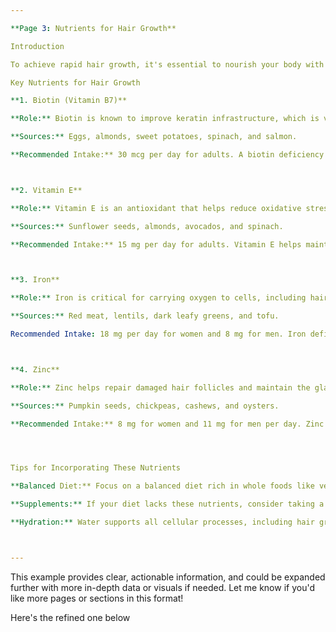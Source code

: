 ```yaml
---

**Page 3: Nutrients for Hair Growth**

Introduction

To achieve rapid hair growth, it's essential to nourish your body with the right nutrients. Hair health starts from within, and certain vitamins and minerals play a significant role in strengthening hair and encouraging faster growth.

Key Nutrients for Hair Growth

**1. Biotin (Vitamin B7)**

**Role:** Biotin is known to improve keratin infrastructure, which is vital for healthy hair, skin, and nails.

**Sources:** Eggs, almonds, sweet potatoes, spinach, and salmon.

**Recommended Intake:** 30 mcg per day for adults. A biotin deficiency can lead to hair thinning and brittle nails.



**2. Vitamin E**

**Role:** Vitamin E is an antioxidant that helps reduce oxidative stress, which can be a factor in hair loss. It also supports blood circulation in the scalp.

**Sources:** Sunflower seeds, almonds, avocados, and spinach.

**Recommended Intake:** 15 mg per day for adults. Vitamin E helps maintain a healthy scalp and promotes strong, shiny hair.



**3. Iron**

**Role:** Iron is critical for carrying oxygen to cells, including hair follicles, which stimulates hair growth and prevents hair loss.

**Sources:** Red meat, lentils, dark leafy greens, and tofu.

Recommended Intake: 18 mg per day for women and 8 mg for men. Iron deficiency, especially in women, can lead to hair loss and slow growth.



**4. Zinc**

**Role:** Zinc helps repair damaged hair follicles and maintain the glands surrounding the hair follicles, promoting growth.

**Sources:** Pumpkin seeds, chickpeas, cashews, and oysters.

**Recommended Intake:** 8 mg for women and 11 mg for men per day. Zinc deficiency can lead to hair shedding and weaken hair follicles.




Tips for Incorporating These Nutrients

**Balanced Diet:** Focus on a balanced diet rich in whole foods like vegetables, lean proteins, and healthy fats.

**Supplements:** If your diet lacks these nutrients, consider taking a multivitamin or specific hair growth supplements (consult your healthcare provider first).

**Hydration:** Water supports all cellular processes, including hair growth. Aim for at least 8 glasses a day.



---
```


This example provides clear, actionable information, and could be expanded further with more in-depth data or visuals if needed. Let me know if you'd like more pages or sections in this format!





Here's the refined one below
